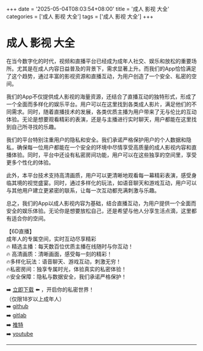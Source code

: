 +++
date = '2025-05-04T08:03:54+08:00'
title = '成人 影视 大全'
categories = ['成人 影视 大全']
tags = ['成人 影视 大全']
+++

# 成人 影视 大全

在当今数字化的时代，视频和直播平台已经成为成年人社交、娱乐和放松的重要场所。尤其是在成人内容日益普及的背景下，需求显著上升。而我们的App恰恰满足了这个趋势，通过丰富的影视资源和直播互动，为用户创造了一个安全、私密的空间。

我们的App不仅提供成人影视的海量资源，还结合了直播互动的独特形式，形成了一个全面而多样化的娱乐平台。用户可以在这里找到各类成人影片，满足他们的不同需求。同时，随着直播技术的发展，各类优质主播为用户带来了无与伦比的互动体验。无论是想要观看精彩的表演，还是与主播进行实时聊天，用户都能在这里找到自己所寻找的乐趣。

我们的平台特别注重用户的隐私和安全。我们承诺严格保护用户的个人数据和隐私，确保每一位用户都能在一个安全的环境中尽情享受高质量的成人影视内容和直播体验。同时，平台中还设有私密房间功能，用户可以在这些独享的空间里，享受更多个性化的体验。

此外，本平台技术支持高清画质，用户可以更清晰地观看每一幕精彩表演，感受身临其境的视觉盛宴。同时，通过多样化的玩法，如语音聊天和游戏互动，用户可以与其他用户建立更紧密的联系，让每一次互动都充满刺激与乐趣。

总之，我们的App以成人影视内容为基础，结合直播互动，为用户提供一个全面而安全的娱乐体验。无论你是想要放松自己，还是希望与他人分享生活点滴，这里都有适合你的空间。

【6D直播】  
成年人的专属空间，实时互动尽享精彩  
🔥 精选主播：每天数百位优质主播在线随时与你互动！  
🔥 高清画质：清晰画面，感受每一刻的精彩！  
🔥多样化玩法：语音聊天、游戏互动，刺激无穷！  
🔥私密房间：独享专属时光，体验真实的私密体验！  
🔥安全保障：隐私与数据安全，我们承诺严格保护！  

➡️ [立即下载](https://down123.s3.ap-east-1.amazonaws.com/down/down.html?channelCode=blog) ⬅️ ，开启你的私密世界！  
（仅限18岁以上成年人）  
➡️ [github](https://aldult-live.github.io/)  
➡️ [gitlab](https://seo-09598d.gitlab.io/)  
➡️ [推特](https://x.com/wegame33)  
➡️ [youtube](https://www.youtube.com/@6Dlive)  

---
